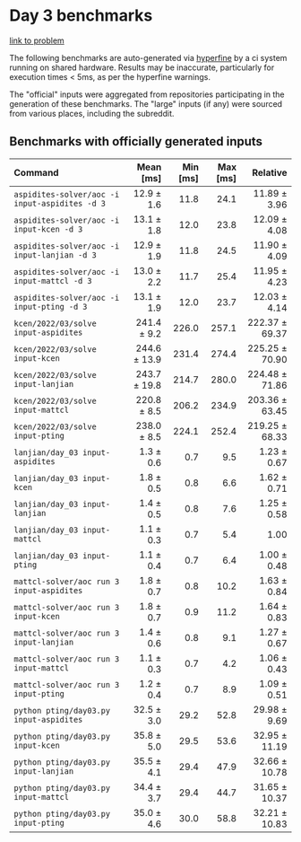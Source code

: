 # Day 3 benchmarks

[link to problem](http://adventofcode.com/2022/day/3)

The following benchmarks are auto-generated via [hyperfine](https://github.com/sharkdp/hyperfine) by a ci system running on shared hardware. Results may be inaccurate, particularly for execution times < 5ms, as per the hyperfine warnings.

The "official" inputs were aggregated from repositories participating in the generation of these benchmarks. The "large" inputs (if any) were sourced from various places, including the subreddit.

## Benchmarks with officially generated inputs
| Command | Mean [ms] | Min [ms] | Max [ms] | Relative |
|:---|---:|---:|---:|---:|
| `aspidites-solver/aoc -i input-aspidites -d 3` | 12.9 ± 1.6 | 11.8 | 24.1 | 11.89 ± 3.96 |
| `aspidites-solver/aoc -i input-kcen -d 3` | 13.1 ± 1.8 | 12.0 | 23.8 | 12.09 ± 4.08 |
| `aspidites-solver/aoc -i input-lanjian -d 3` | 12.9 ± 1.9 | 11.8 | 24.5 | 11.90 ± 4.09 |
| `aspidites-solver/aoc -i input-mattcl -d 3` | 13.0 ± 2.2 | 11.7 | 25.4 | 11.95 ± 4.23 |
| `aspidites-solver/aoc -i input-pting -d 3` | 13.1 ± 1.9 | 12.0 | 23.7 | 12.03 ± 4.14 |
| `kcen/2022/03/solve input-aspidites` | 241.4 ± 9.2 | 226.0 | 257.1 | 222.37 ± 69.37 |
| `kcen/2022/03/solve input-kcen` | 244.6 ± 13.9 | 231.4 | 274.4 | 225.25 ± 70.90 |
| `kcen/2022/03/solve input-lanjian` | 243.7 ± 19.8 | 214.7 | 280.0 | 224.48 ± 71.86 |
| `kcen/2022/03/solve input-mattcl` | 220.8 ± 8.5 | 206.2 | 234.9 | 203.36 ± 63.45 |
| `kcen/2022/03/solve input-pting` | 238.0 ± 8.5 | 224.1 | 252.4 | 219.25 ± 68.33 |
| `lanjian/day_03 input-aspidites` | 1.3 ± 0.6 | 0.7 | 9.5 | 1.23 ± 0.67 |
| `lanjian/day_03 input-kcen` | 1.8 ± 0.5 | 0.8 | 6.6 | 1.62 ± 0.71 |
| `lanjian/day_03 input-lanjian` | 1.4 ± 0.5 | 0.8 | 7.6 | 1.25 ± 0.58 |
| `lanjian/day_03 input-mattcl` | 1.1 ± 0.3 | 0.7 | 5.4 | 1.00 |
| `lanjian/day_03 input-pting` | 1.1 ± 0.4 | 0.7 | 6.4 | 1.00 ± 0.48 |
| `mattcl-solver/aoc run 3 input-aspidites` | 1.8 ± 0.7 | 0.8 | 10.2 | 1.63 ± 0.84 |
| `mattcl-solver/aoc run 3 input-kcen` | 1.8 ± 0.7 | 0.9 | 11.2 | 1.64 ± 0.83 |
| `mattcl-solver/aoc run 3 input-lanjian` | 1.4 ± 0.6 | 0.8 | 9.1 | 1.27 ± 0.67 |
| `mattcl-solver/aoc run 3 input-mattcl` | 1.1 ± 0.3 | 0.7 | 4.2 | 1.06 ± 0.43 |
| `mattcl-solver/aoc run 3 input-pting` | 1.2 ± 0.4 | 0.7 | 8.9 | 1.09 ± 0.51 |
| `python pting/day03.py input-aspidites` | 32.5 ± 3.0 | 29.2 | 52.8 | 29.98 ± 9.69 |
| `python pting/day03.py input-kcen` | 35.8 ± 5.0 | 29.5 | 53.6 | 32.95 ± 11.19 |
| `python pting/day03.py input-lanjian` | 35.5 ± 4.1 | 29.4 | 47.9 | 32.66 ± 10.78 |
| `python pting/day03.py input-mattcl` | 34.4 ± 3.7 | 29.4 | 44.7 | 31.65 ± 10.37 |
| `python pting/day03.py input-pting` | 35.0 ± 4.6 | 30.0 | 58.8 | 32.21 ± 10.83 |
